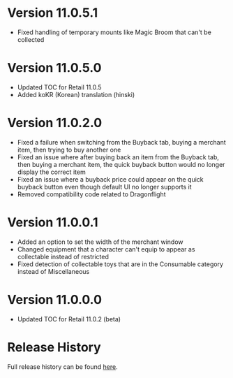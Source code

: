 # Version 11.0.5.1

- Fixed handling of temporary mounts like Magic Broom that can't be collected

# Version 11.0.5.0

- Updated TOC for Retail 11.0.5
- Added koKR (Korean) translation (hinski)

# Version 11.0.2.0

- Fixed a failure when switching from the Buyback tab, buying a merchant item, then trying to buy another one
- Fixed an issue where after buying back an item from the Buyback tab, then buying a merchant item, the quick buyback button would no longer display the correct item
- Fixed an issue where a buyback price could appear on the quick buyback button even though default UI no longer supports it
- Removed compatibility code related to Dragonflight

# Version 11.0.0.1

- Added an option to set the width of the merchant window
- Changed equipment that a character can't equip to appear as collectable instead of restricted
- Fixed detection of collectable toys that are in the Consumable category instead of Miscellaneous

# Version 11.0.0.0

- Updated TOC for Retail 11.0.2 (beta)

# Release History

Full release history can be found [here](https://github.com/kstange/MerchantPlus/wiki/Release-Notes).

